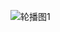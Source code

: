 ![轮播图1](/github.com/lucky-lizhirui/lucky-lizhirui.github.io/blob/main/f15eb42a-2a9c-4077-b305-35e6121d0cab.png)

